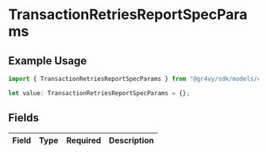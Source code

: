 # TransactionRetriesReportSpecParams

## Example Usage

```typescript
import { TransactionRetriesReportSpecParams } from "@gr4vy/sdk/models/components";

let value: TransactionRetriesReportSpecParams = {};
```

## Fields

| Field       | Type        | Required    | Description |
| ----------- | ----------- | ----------- | ----------- |